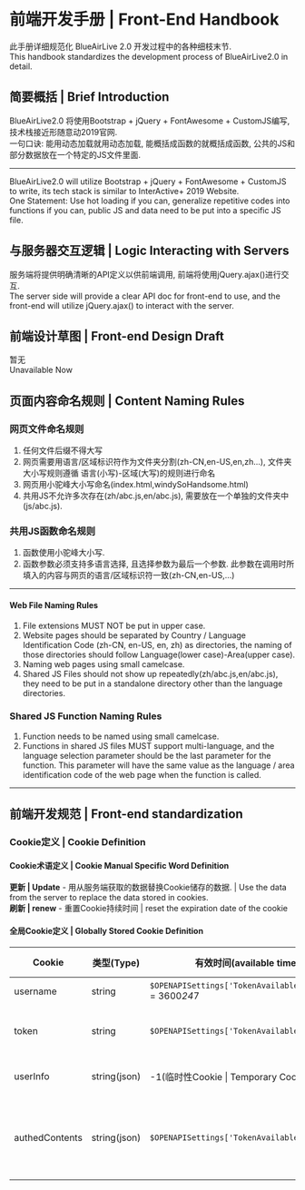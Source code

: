# 前端开发手册 \| Front-End Handbook
此手册详细规范化 BlueAirLive 2.0 开发过程中的各种细枝末节.  
This handbook standardizes the development process of BlueAirLive2.0 in detail.  

## 简要概括 \| Brief Introduction
BlueAirLive2.0 将使用Bootstrap + jQuery + FontAwesome + CustomJS编写, 技术栈接近形随意动2019官网.  
一句口诀: 能用动态加载就用动态加载, 能概括成函数的就概括成函数, 公共的JS和部分数据放在一个特定的JS文件里面.  

---

BlueAirLive2.0 will utilize Bootstrap + jQuery + FontAwesome + CustomJS to write, its tech stack is similar to InterActive+ 2019 Website.  
One Statement: Use hot loading if you can, generalize repetitive codes into functions if you can, public JS and data need to be put into a specific JS file.  

## 与服务器交互逻辑 \| Logic Interacting with Servers
服务端将提供明确清晰的API定义以供前端调用, 前端将使用jQuery.ajax()进行交互.  
The server side will provide a clear API doc for front-end to use, and the front-end will utilize jQuery.ajax() to interact with the server.  

## 前端设计草图 \| Front-end Design Draft
暂无  
Unavailable Now  

## 页面内容命名规则 \| Content Naming Rules
### 网页文件命名规则
1. 任何文件后缀不得大写
2. 网页需要用语言/区域标识符作为文件夹分割(zh-CN,en-US,en,zh...), 文件夹大小写规则遵循 语言(小写)-区域(大写)的规则进行命名
3. 网页用小驼峰大小写命名(index.html,windySoHandsome.html)
4. 共用JS不允许多次存在(zh/abc.js,en/abc.js), 需要放在一个单独的文件夹中(js/abc.js).
### 共用JS函数命名规则
1. 函数使用小驼峰大小写.
2. 函数参数必须支持多语言选择, 且选择参数为最后一个参数. 此参数在调用时所填入的内容与网页的语言/区域标识符一致(zh-CN,en-US,...)

---

#### Web File Naming Rules
1. File extensions MUST NOT be put in upper case.
2. Website pages should be separated by Country / Language Identification Code (zh-CN, en-US, en, zh) as directories, the naming of those directories should follow Language(lower case)-Area(upper case).
3. Naming web pages using small camelcase.
4. Shared JS Files should not show up repeatedly(zh/abc.js,en/abc.js), they need to be put in a standalone directory other than the language directories.
### Shared JS Function Naming Rules
1. Function needs to be named using small camelcase.
2. Functions in shared JS files MUST support multi-language, and the language selection parameter should be the last parameter for the function. This parameter will have the same value as the language / area identification code of the web page when the function is called.

---

## 前端开发规范 \| Front-end standardization
### Cookie定义 \| Cookie Definition

#### Cookie术语定义 \| Cookie Manual Specific Word Definition
**更新 \| Update** - 用从服务端获取的数据替换Cookie储存的数据. \| Use the data from the server to replace the data stored in cookies.  
**刷新 \| renew** - 重置Cookie持续时间 \| reset the expiration date of the cookie  

#### 全局Cookie定义 \| Globally Stored Cookie Definition

|Cookie|类型(Type)|有效时间(available time)|详细信息(Description)|注解(Note)|属性(Property)|
|-|-|-|-|-|-|
|username|string|`$OPENAPISettings['TokenAvailableDuration']` = 3600*24*7|用户名(Username)|跟随Token更新(Renewed following token)|HTTPOnly|
|token|string|`$OPENAPISettings['TokenAvailableDuration']`|登录Token(Login Credential)|此Token可以在被检查时刷新, 是否刷新取决于服务端设置. It can be renewed when checking token, depends on `$OPENAPISettings['RenewAPPTokenWhenChecking']`|HTTPOnly|
|userInfo|string(json)|-1(临时性Cookie \| Temporary Cookie)|用户详细信息(User Detailed Info)|-|HTTPOnly|
|authedContents|string(json)|`$OPENAPISettings['TokenAvailableDuration']`|用户授权信息(User Auth Info)|每次登录和授权应用时得到更新(Updated everytime when logging in or authing apps), 且跟随token刷新+更新(and also renewed & updated when token is renewed), 另外每次授权应用后都在本地更新(Everytime user authed an app, it gets updated locally)|-|HTTPOnly|